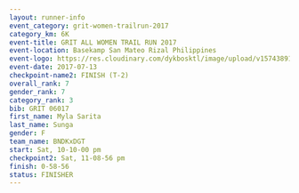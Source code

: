 ```yaml
---
layout: runner-info 
event_category: grit-women-trailrun-2017 
category_km: 6K 
event-title: GRIT ALL WOMEN TRAIL RUN 2017 
event-location: Basekamp San Mateo Rizal Philippines 
event-logo: https://res.cloudinary.com/dykbosktl/image/upload/v1574389137/Logo/a04c0-grit-logo_yxzsau.png 
event-date: 2017-07-13 
checkpoint-name2: FINISH (T-2) 
overall_rank: 7
gender_rank: 7
category_rank: 3
bib: GRIT 06017
first_name: Myla Sarita
last_name: Sunga
gender: F
team_name: BNDKxDGT
start: Sat, 10-10-00 pm
checkpoint2: Sat, 11-08-56 pm
finish: 0-58-56
status: FINISHER
---
```

